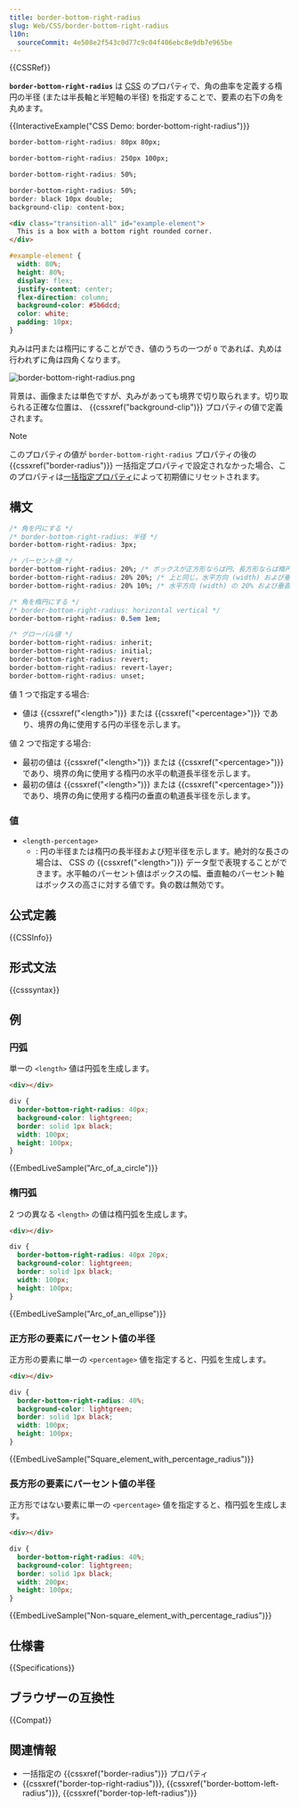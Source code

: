```yaml
---
title: border-bottom-right-radius
slug: Web/CSS/border-bottom-right-radius
l10n:
  sourceCommit: 4e508e2f543c0d77c9c04f406ebc8e9db7e965be
---
```


{{CSSRef}}

**`border-bottom-right-radius`** は [CSS](/ja/docs/Web/CSS) のプロパティで、角の曲率を定義する楕円の半径 (または半長軸と半短軸の半径) を指定することで、要素の右下の角を丸めます。

{{InteractiveExample("CSS Demo: border-bottom-right-radius")}}

```css interactive-example-choice
border-bottom-right-radius: 80px 80px;
```

```css interactive-example-choice
border-bottom-right-radius: 250px 100px;
```

```css interactive-example-choice
border-bottom-right-radius: 50%;
```

```css interactive-example-choice
border-bottom-right-radius: 50%;
border: black 10px double;
background-clip: content-box;
```

```html interactive-example
<div class="transition-all" id="example-element">
  This is a box with a bottom right rounded corner.
</div>
```

```css interactive-example
#example-element {
  width: 80%;
  height: 80%;
  display: flex;
  justify-content: center;
  flex-direction: column;
  background-color: #5b6dcd;
  color: white;
  padding: 10px;
}
```

丸みは円または楕円にすることができ、値のうちの一つが `0` であれば、丸めは行われずに角は四角くなります。

![border-bottom-right-radius.png](border-bottom-right-radius.png)

背景は、画像または単色ですが、丸みがあっても境界で切り取られます。切り取られる正確な位置は、 {{cssxref("background-clip")}} プロパティの値で定義されます。

> [!NOTE]
> このプロパティの値が `border-bottom-right-radius` プロパティの後の {{cssxref("border-radius")}} 一括指定プロパティで設定されなかった場合、このプロパティは[一括指定プロパティ](/ja/docs/Web/CSS/Shorthand_properties)によって初期値にリセットされます。

## 構文

```css
/* 角を円にする */
/* border-bottom-right-radius: 半径 */
border-bottom-right-radius: 3px;

/* パーセント値 */
border-bottom-right-radius: 20%; /* ボックスが正方形ならば円、長方形ならば楕円 */
border-bottom-right-radius: 20% 20%; /* 上と同じ。水平方向 (width) および垂直方向 (height) の 20% */
border-bottom-right-radius: 20% 10%; /* 水平方向 (width) の 20% および垂直方向 (height) の 10% */

/* 角を楕円にする */
/* border-bottom-right-radius: horizontal vertical */
border-bottom-right-radius: 0.5em 1em;

/* グローバル値 */
border-bottom-right-radius: inherit;
border-bottom-right-radius: initial;
border-bottom-right-radius: revert;
border-bottom-right-radius: revert-layer;
border-bottom-right-radius: unset;
```

値 1 つで指定する場合:

- 値は {{cssxref("&lt;length&gt;")}} または {{cssxref("&lt;percentage&gt;")}} であり、境界の角に使用する円の半径を示します。

値 2 つで指定する場合:

- 最初の値は {{cssxref("&lt;length&gt;")}} または {{cssxref("&lt;percentage&gt;")}} であり、境界の角に使用する楕円の水平の軌道長半径を示します。
- 最初の値は {{cssxref("&lt;length&gt;")}} または {{cssxref("&lt;percentage&gt;")}} であり、境界の角に使用する楕円の垂直の軌道長半径を示します。

### 値

- `<length-percentage>`
  - : 円の半径または楕円の長半径および短半径を示します。絶対的な長さの場合は、 CSS の {{cssxref("&lt;length&gt;")}} データ型で表現することができます。水平軸のパーセント値はボックスの幅、垂直軸のパーセント軸はボックスの高さに対する値です。負の数は無効です。

## 公式定義

{{CSSInfo}}

## 形式文法

{{csssyntax}}

## 例

### 円弧

単一の `<length>` 値は円弧を生成します。

```html hidden
<div></div>
```

```css
div {
  border-bottom-right-radius: 40px;
  background-color: lightgreen;
  border: solid 1px black;
  width: 100px;
  height: 100px;
}
```

{{EmbedLiveSample("Arc_of_a_circle")}}

### 楕円弧

2 つの異なる `<length>` の値は楕円弧を生成します。

```html hidden
<div></div>
```

```css
div {
  border-bottom-right-radius: 40px 20px;
  background-color: lightgreen;
  border: solid 1px black;
  width: 100px;
  height: 100px;
}
```

{{EmbedLiveSample("Arc_of_an_ellipse")}}

### 正方形の要素にパーセント値の半径

正方形の要素に単一の `<percentage>` 値を指定すると、円弧を生成します。

```html hidden
<div></div>
```

```css
div {
  border-bottom-right-radius: 40%;
  background-color: lightgreen;
  border: solid 1px black;
  width: 100px;
  height: 100px;
}
```

{{EmbedLiveSample("Square_element_with_percentage_radius")}}

### 長方形の要素にパーセント値の半径

正方形ではない要素に単一の `<percentage>` 値を指定すると、楕円弧を生成します。

```html hidden
<div></div>
```

```css
div {
  border-bottom-right-radius: 40%;
  background-color: lightgreen;
  border: solid 1px black;
  width: 200px;
  height: 100px;
}
```

{{EmbedLiveSample("Non-square_element_with_percentage_radius")}}

## 仕様書

{{Specifications}}

## ブラウザーの互換性

{{Compat}}

## 関連情報

- 一括指定の {{cssxref("border-radius")}} プロパティ
- {{cssxref("border-top-right-radius")}}, {{cssxref("border-bottom-left-radius")}}, {{cssxref("border-top-left-radius")}}

